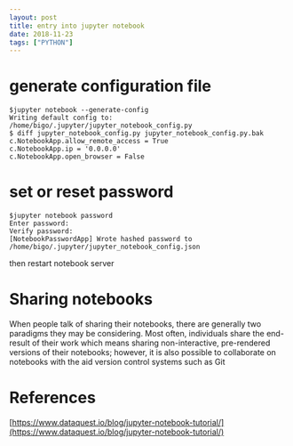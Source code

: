 ```yaml
---
layout: post
title: entry into jupyter notebook
date: 2018-11-23
tags: ["PYTHON"]
---
```


# generate configuration file
```
$jupyter notebook --generate-config
Writing default config to: /home/bigo/.jupyter/jupyter_notebook_config.py
$ diff jupyter_notebook_config.py jupyter_notebook_config.py.bak 
c.NotebookApp.allow_remote_access = True
c.NotebookApp.ip = '0.0.0.0'
c.NotebookApp.open_browser = False
```

# set or reset password

```
$jupyter notebook password
Enter password: 
Verify password: 
[NotebookPasswordApp] Wrote hashed password to /home/bigo/.jupyter/jupyter_notebook_config.json
```
then restart notebook server



# Sharing notebooks

When people talk of sharing their notebooks, there are generally two paradigms they may be considering. 
Most often, individuals share the end-result of their work which means 
sharing non-interactive, pre-rendered versions of their notebooks; however, it is also possible to collaborate 
on notebooks with the aid version control systems such as Git

# References
[https://www.dataquest.io/blog/jupyter-notebook-tutorial/](https://www.dataquest.io/blog/jupyter-notebook-tutorial/)



